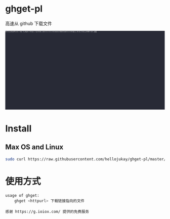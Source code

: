 # ghget-pl
高速从 github 下载文件

![demo](demo.gif)

# Install
## Max OS and Linux 
```bash
sudo curl https://raw.githubusercontent.com/hellojukay/ghget-pl/master/ghget.pl -o /bin/ghget && sudo chmod +x /bin/ghget
```

# 使用方式
```bash
usage of ghget:
    ghget <httpurl> 下载链接指向的文件

感谢 https://g.ioiox.com/ 提供的免费服务
```
